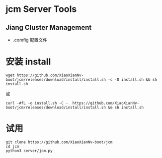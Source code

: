 # jcm Server Tools
## Jiang Cluster Management

- .comfig 配置文件

# 安装 install
```
wget https://github.com/XiaoXianNv-boot/jcm/releases/download/install/install.sh -c -O install.sh && sh install.sh
```
或
```
curl -#fL -o install.sh -C -  https://github.com/XiaoXianNv-boot/jcm/releases/download/install/install.sh && sh install.sh
```
# 试用
```
git clone https://github.com/XiaoXianNv-boot/jcm
cd jcm
python3 server/jcm.py
```
